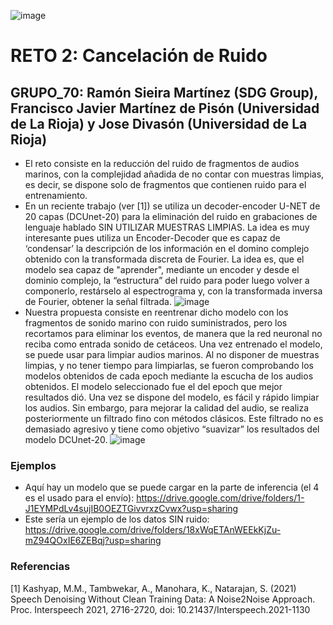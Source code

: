 ![image](https://user-images.githubusercontent.com/116558787/197547402-7aea89ce-1cf8-4156-830a-a0a822622aa3.png)
# RETO 2: Cancelación de Ruido
## GRUPO_70: Ramón Sieira Martínez (SDG Group), Francisco Javier Martínez de Pisón (Universidad de La Rioja) y Jose Divasón (Universidad de La Rioja)
 - El reto consiste en la reducción del ruido de fragmentos de audios marinos, 
   con la complejidad añadida de no contar con muestras limpias, es decir,
   se dispone solo de fragmentos que contienen ruido para el entrenamiento. 
  - En un reciente trabajo (ver [1]) se utiliza un decoder-encoder U-NET
   de 20 capas (DCUnet-20) para la eliminación del ruido en grabaciones
   de lenguaje hablado SIN UTILIZAR MUESTRAS LIMPIAS. 
   La idea es muy interesante pues utiliza un
   Encoder-Decoder que es capaz de ‘condensar’ la descripción de los
   información en el domino complejo obtenido con la transformada
   discreta de Fourier. La idea es, que el modelo sea capaz de
   "aprender", mediante un encoder y desde el dominio complejo, la “estructura” del ruido
   para poder luego volver a componerlo, restárselo al
   espectrograma y, con la transformada inversa de Fourier, obtener la
   señal filtrada.
   ![image](https://user-images.githubusercontent.com/116558787/197547069-e97d1bc0-03df-4e2a-9650-4cd20fb7addc.png)
 - Nuestra propuesta consiste en reentrenar dicho modelo con los fragmentos de sonido marino con ruido suministrados,
   pero los recortamos para eliminar los eventos, de manera que la red neuronal no reciba como entrada sonido de cetáceos.
   Una vez entrenado el modelo, se
   puede usar para limpiar audios marinos. Al no
   disponer de muestras limpias, y no tener tiempo para limpiarlas, se
   fueron comprobando los modelos obtenidos de cada epoch mediante la
   escucha de los audios obtenidos. El modelo seleccionado fue el del
   epoch que mejor resultados dió. Una vez se dispone del modelo, es
   fácil y rápido limpiar los audios. Sin embargo, para mejorar la
   calidad del audio, se realiza posteriormente un filtrado fino con métodos clásicos.
   Este filtrado no es demasiado agresivo y tiene como objetivo
   “suavizar” los resultados del modelo DCUnet-20.
   ![image](https://user-images.githubusercontent.com/116558787/197547170-19c4f194-d0b5-4efa-b098-46eb7d045c22.png)

  ### Ejemplos
  
  - Aquí hay un modelo que se puede cargar en la parte de inferencia (el 4 es el usado para el envío):  https://drive.google.com/drive/folders/1-J1EYMPdLv4sujIB0OEZTGivvrxzCvwx?usp=sharing
  - Este sería un ejemplo de los datos SIN ruido: https://drive.google.com/drive/folders/18xWqETAnWEEkKjZu-mZ94QOxIE6ZEBqj?usp=sharing
  
  ### Referencias
  
  [1] Kashyap, M.M., Tambwekar, A., Manohara, K., Natarajan, S. (2021) Speech Denoising Without Clean Training Data: A Noise2Noise Approach. Proc. Interspeech 2021, 2716-2720, doi: 10.21437/Interspeech.2021-1130
